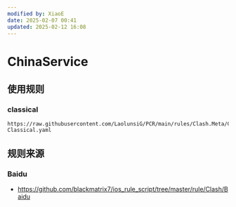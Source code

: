 ```yaml
---
modified by: XiaoE
date: 2025-02-07 00:41
updated: 2025-02-12 16:08
---
```

# ChinaService

## 使用规则

### classical
```
https://raw.githubusercontent.com/LaolunsiG/PCR/main/rules/Clash.Meta/ChinaService/ChinaService-Classical.yaml
```

## 规则来源

### Baidu
- https://github.com/blackmatrix7/ios_rule_script/tree/master/rule/Clash/Baidu

